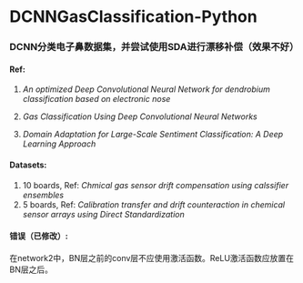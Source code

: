 # DCNNGasClassification-Python

### DCNN分类电子鼻数据集，并尝试使用SDA进行漂移补偿（效果不好）
#### Ref:  
1. *An optimized Deep Convolutional Neural Network for dendrobium classification based on electronic nose* 

2. *Gas Classification Using Deep Convolutional Neural Networks* 

3. *Domain Adaptation for Large-Scale Sentiment Classification: A Deep Learning Approach*

#### Datasets:
1. 10 boards, Ref: *Chmical gas sensor drift compensation using calssifier ensembles*
2. 5 boards, Ref: *Calibration transfer and drift counteraction in chemical sensor arrays using Direct Standardization*

#### 错误（已修改）:
在network2中，BN层之前的conv层不应使用激活函数。ReLU激活函数应放置在BN层之后。